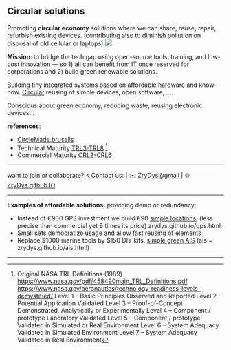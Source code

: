 ## Circular solutions 

Promoting **circular economy** solutions where we can share, reuse, repair, refurbish existing devices. (contributing also to diminish pollution on disposal of old cellular or laptops)
![](https://upload.wikimedia.org/wikipedia/commons/archive/6/67/20210807143407%21Linia_kontra%C5%AD_Cirkulero.svg)


**Mission**: to bridge the tech gap using open-source tools, training, and low-cost innovation — so 1) all can benefit from IT once reserved for corporations and 2) build green renewable solutions.

Building tiny integrated systems based on affordable hardware and know-how. [Circular](circular.html) reusing of simple devices, open software, .... 

Conscious about green economy, reducing waste, reusing electronic devices...

**references**:

- [CircleMade.brusells](https://circlemade.brussels/en/) 
- Technical Maturity [TRL3-TRL8](https://www.cto.mil/wp-content/uploads/2023/07/TRA-Guide-Jun2023.pdf) [^TRL]
- Commercial Maturity [CRL2-CRL6](https://matmax.wsl.be/en)


---

want to join or collaborate?:  📞 Contact us:  | ✉️ [ZryDys@gmail](mailto:ZryDys@gmail) | 🌐 [ZryDys.github.IO](https://zrydys.github.io) 

---
**Examples of affordable solutions:** providing demo or redundancy:

- Instead of €900 GPS investment we build €90 [simple locations](gps.html), (less precise than commercial yet 9 times its price) zrydys.github.io/gps.html
- Small sets democratize usage and allow fast reusing of elements
- Replace $1000 marine tools by $150 DIY kits. [simple green AIS](ais.html) (ais = zrydys.github.io/ais.html)


--- 

[^TRL]: Original NASA TRL Definitions (1989) https://www.nasa.gov/pdf/458490main_TRL_Definitions.pdf https://www.nasa.gov/aeronautics/technology-readiness-levels-demystified/
    Level 1 – Basic Principles Observed and Reported
    Level 2 – Potential Application Validated
    Level 3 – Proof-of-Concept Demonstrated, Analytically or Experimentally
    Level 4 – Component / prototype Laboratory Validated
    Level 5 – Component / prototype Validated in Simulated or Real Environment
    Level 6 – System Adequacy Validated in Simulated Environment
    Level 7 – System Adequacy Validated in Real Environment 
